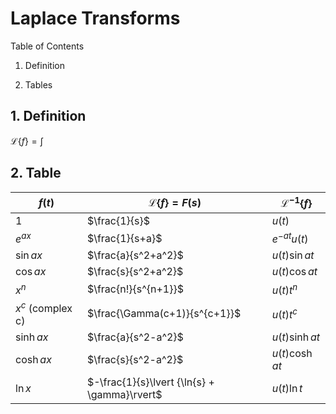 # Laplace Transforms

Table of Contents

1. Definition

2. Tables


## 1. Definition

$\mathscr{L}\lbrace f \rbrace = \int$

## 2. Table
|$f(t)$|$\mathscr{L}\lbrace f \rbrace = F(s)$|$\mathscr{L}^{-1}  \lbrace f \rbrace$|
|-|-|-|
|$1$|$\frac{1}{s}$|$u(t)$|
|$e^{ax}$|$\frac{1}{s+a}$|$e^{-at}u(t)$|
|$\sin{ax}$|$\frac{a}{s^2+a^2}$|$u(t)\sin{at}$|
|$\cos{ax}$|$\frac{s}{s^2+a^2}$|$u(t)\cos{at}$|
|$x^n$|$\frac{n!}{s^{n+1}}$|$u(t)t^n$|
|$x^c$ (complex c)|$\frac{\Gamma(c+1)}{s^{c+1}}$|$u(t)t^c$|
|$\sinh{ax}$|$\frac{a}{s^2-a^2}$|$u(t)\sinh{at}$|
|$\cosh{ax}$|$\frac{s}{s^2-a^2}$|$u(t)\cosh{at}$|
|$\ln{x}$|$-\frac{1}{s}\lvert {\ln{s} + \gamma}\rvert$|$u(t)\ln{t}$|
